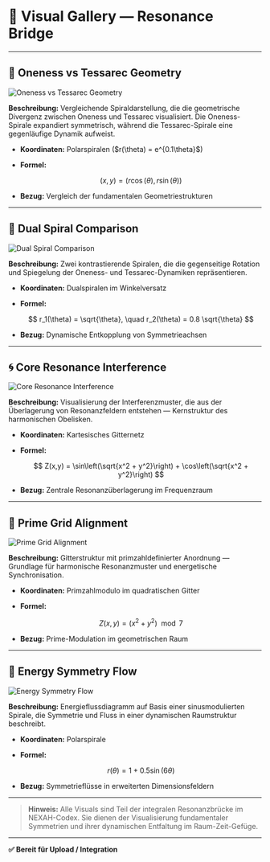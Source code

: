 # 🎨 Visual Gallery — Resonance Bridge

---

## 🌌 Oneness vs Tessarec Geometry

![Oneness vs Tessarec Geometry](./visuals/oneness_tessarec_geometry.png)

**Beschreibung:**
Vergleichende Spiraldarstellung, die die geometrische Divergenz zwischen Oneness und Tessarec visualisiert. Die Oneness-Spirale expandiert symmetrisch, während die Tessarec-Spirale eine gegenläufige Dynamik aufweist.

* **Koordinaten:** Polarspiralen (\$r(\theta) = e^{0.1\theta}\$)
* **Formel:**

  $$
  (x, y) = (r \cos(\theta), r \sin(\theta))
  $$
* **Bezug:** Vergleich der fundamentalen Geometriestrukturen

---

## 🌌 Dual Spiral Comparison

![Dual Spiral Comparison](./visuals/dual_spiral_comparison.png)

**Beschreibung:**
Zwei kontrastierende Spiralen, die die gegenseitige Rotation und Spiegelung der Oneness- und Tessarec-Dynamiken repräsentieren.

* **Koordinaten:** Dualspiralen im Winkelversatz
* **Formel:**

  $$
  r_1(\theta) = \sqrt{\theta}, \quad r_2(\theta) = 0.8 \sqrt{\theta}
  $$
* **Bezug:** Dynamische Entkopplung von Symmetrieachsen

---

## 🌀 Core Resonance Interference

![Core Resonance Interference](./visuals/core_resonance_interference.png)

**Beschreibung:**
Visualisierung der Interferenzmuster, die aus der Überlagerung von Resonanzfeldern entstehen — Kernstruktur des harmonischen Obelisken.

* **Koordinaten:** Kartesisches Gitternetz
* **Formel:**

  $$
  Z(x,y) = \sin\left(\sqrt{x^2 + y^2}\right) + \cos\left(\sqrt{x^2 + y^2}\right)
  $$
* **Bezug:** Zentrale Resonanzüberlagerung im Frequenzraum

---

## 🔷 Prime Grid Alignment

![Prime Grid Alignment](./visuals/prime_grid_alignment.png)

**Beschreibung:**
Gitterstruktur mit primzahldefinierter Anordnung — Grundlage für harmonische Resonanzmuster und energetische Synchronisation.

* **Koordinaten:** Primzahlmodulo im quadratischen Gitter
* **Formel:**

  $$
  Z(x, y) = (x^2 + y^2) \mod 7
  $$
* **Bezug:** Prime-Modulation im geometrischen Raum

---

## 🌠 Energy Symmetry Flow

![Energy Symmetry Flow](./visuals/energy_symmetry_flow.png)

**Beschreibung:**
Energieflussdiagramm auf Basis einer sinusmodulierten Spirale, die Symmetrie und Fluss in einer dynamischen Raumstruktur beschreibt.

* **Koordinaten:** Polarspirale
* **Formel:**

  $$
  r(\theta) = 1 + 0.5 \sin(6\theta)
  $$
* **Bezug:** Symmetrieflüsse in erweiterten Dimensionsfeldern

---

> **Hinweis:** Alle Visuals sind Teil der integralen Resonanzbrücke im NEXAH-Codex. Sie dienen der Visualisierung fundamentaler Symmetrien und ihrer dynamischen Entfaltung im Raum-Zeit-Gefüge.

---

**✅ Bereit für Upload / Integration**
